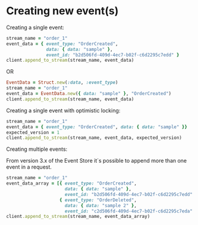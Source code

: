 # Creating new event(s)

Creating a single event:

```ruby
stream_name = "order_1"
event_data = { event_type: "OrderCreated",
               data: { data: "sample" },
               event_id: "b2d506fd-409d-4ec7-b02f-c6d2295c7edd" }
client.append_to_stream(stream_name, event_data)
```

OR

```ruby
EventData = Struct.new(:data, :event_type)
stream_name = "order_1"
event_data = EventData.new({ data: "sample" }, "OrderCreated")
client.append_to_stream(stream_name, event_data)
```

Creating a single event with optimistic locking:

```ruby
stream_name = "order_1"
event_data = { event_type: "OrderCreated", data: { data: "sample" }}
expected_version = 1
client.append_to_stream(stream_name, event_data, expected_version)
```

Creating multiple events:

From version 3.x of the Event Store it´s possible to append more than one event in a request.

```ruby
stream_name = "order_1"
event_data_array = [{ event_type: "OrderCreated",
                      data: { data: "sample" },
                      event_id: "b2d506fd-409d-4ec7-b02f-c6d2295c7edd" },
                    { event_type: "OrderDeleted",
                      data: { data: "sample 2" },
                      event_id: "c2d506fd-409d-4ec7-b02f-c6d2295c7eda" }]
client.append_to_stream(stream_name, event_data_array)
```
